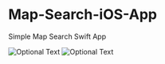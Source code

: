 # Map-Search-iOS-App
Simple Map Search Swift App


![Optional Text](../master/img/Location_View.png)
![Optional Text](../master/img/Search_View.png)
